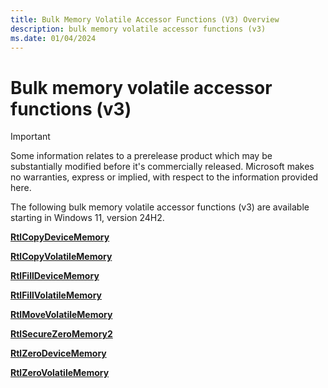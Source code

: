 ```yaml
---
title: Bulk Memory Volatile Accessor Functions (V3) Overview
description: bulk memory volatile accessor functions (v3)
ms.date: 01/04/2024
---
```


# Bulk memory volatile accessor functions (v3)

> [!IMPORTANT]
> Some information relates to a prerelease product which may be substantially modified before it's commercially released. Microsoft makes no warranties, express or implied, with respect to the information provided here.

The following bulk memory volatile accessor functions (v3) are available starting in Windows 11, version 24H2.

[**RtlCopyDeviceMemory**](nf-wdm-rtlcopydevicememory.md)

[**RtlCopyVolatileMemory**](nf-wdm-rtlcopyvolatilememory.md)

[**RtlFillDeviceMemory**](nf-wdm-rtlfilldevicememory.md)

[**RtlFillVolatileMemory**](nf-wdm-rtlfillvolatilememory.md)

[**RtlMoveVolatileMemory**](nf-wdm-rtlmovevolatilememory.md)

[**RtlSecureZeroMemory2**](nf-wdm-rtlsecurezeromemory2.md)

[**RtlZeroDeviceMemory**](nf-wdm-rtlzerodevicememory.md)

[**RtlZeroVolatileMemory**](nf-wdm-rtlzerovolatilememory.md)
